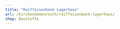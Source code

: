 ```yaml
---
title: "Raiffeisenbank Lagerhaus"
url: /kirchendemenreuth/raiffeisenbank-lagerhaus/
shop: Baustoffe
---
```

